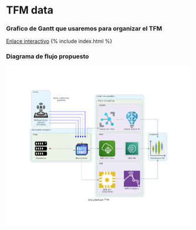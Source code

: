 # TFM data

### Grafico de Gantt que usaremos para organizar el TFM
[Enlace interactivo](https://eduardojoaquinf52.github.io/)
{% include index.html %}

### Diagrama de flujo propuesto 
![flow](/_includes/2tfm.png)


